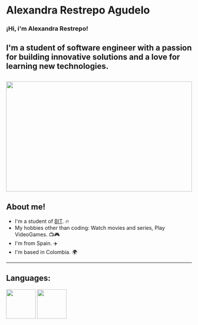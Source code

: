 # Alexandra Restrepo Agudelo
### ¡Hi, i'm Alexandra Restrepo!
I'm a student of software engineer with a passion for building innovative solutions and a love for learning new technologies.
---
<img src="https://images.pexels.com/photos/276452/pexels-photo-276452.jpeg" width="100%" height="300px"></img>
---
## About me!
- I'm a student of [BIT](https://bitinstitute.online). 🔥
- My hobbies other than coding: Watch movies and series, Play VideoGames. 📺🎮
- I'm from Spain. ✈️
- I'm based in Colombia. 🌍
---
## Languages:
<img src="https://upload.wikimedia.org/wikipedia/commons/thumb/6/61/HTML5_logo_and_wordmark.svg/512px-HTML5_logo_and_wordmark.svg.png" width="80px" height="80px"></img>
<img src="https://cdn.freebiesupply.com/logos/large/2x/css3-logo-png-transparent.png" width="80px" height="80px"></img>

